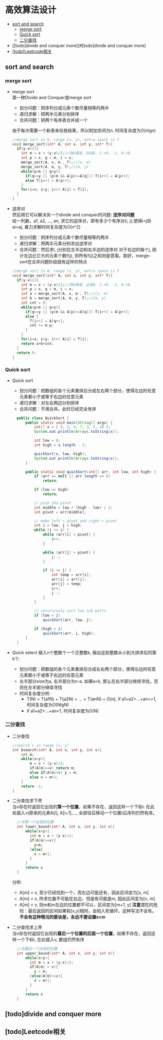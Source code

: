 # 高效算法设计

  * [sort and search](#sort-and-search)
    + [merge sort](#merge-sort)
    + [Quick sort](#quick-sort)
    + [二分查找](#二分查找)
  * [[todo]divide and conquer more](#[todo]divide and conquer more)
  * [[todo]Leetcode相关](#[todo]Leetcode相关)

## sort and search

### merge sort
- merge sort  
  第一种Divide and Conquer是merge sort
  - 划分问题：把序列分成元素个数尽量相等的两半
  - 递归求解：把两半元素分别排序
  - 合并问题：把两个有序表合并成一个

  由于每次需要一个新表来存放结果，所以附加空间为n. 时间复杂度为O(nlgn)

  ```cpp
  //merge sort in A, range [x, y), extra space is T
  void merge_sort(int* A, int x, int y, int* T){
    if(y-x>1){
      int m = x + (y-x)/2;//向0递减，比如0, 1->0. -1, 0->0.
      int p = x, q = m, i = x;
      merge_sort(A, x, m , T);//[x, m)
      merge_sort(A, m, y, T);//[m, y)
      while(p<m || q<y){
        if(q>=y || (p<m && A[p]<=A[q])) T[i++] = A[p++];
        else T[i++] = A[q++];
      }
      for(i=x; i<y; i++) A[i] = T[i];
    }
  }
  ```

- 逆序对  
  然后用它可以解决另一个divide and conquer的问题: **逆序对问题**  
  给一列数，a1, a2, ..., an, 求它的逆序对，即有多少个有序对(i, j),使得i<j但ai>aj, 暴力求解时间复杂度为O(n^2)
  - 划分问题：把序列分成元素个数尽量相等的两半
  - 递归求解：把两半元素分别求出逆序对
  - 合并问题：然后求i, j分别在左半边和右半边的逆序对
    对于右边的每个j, 统计左边比它大的元素个数f(j), 则所有f(j)之和则是答案。刚好，merge-sort在合并问题阶段就有这样的特点

  ```cpp
  //merge sort in A, range [x, y), extra space is T
  void merge_sort(int* A, int x, int y, int* T){
    if(y-x>1){
      int m = x + (y-x)/2;//向0递减，比如0, 1->0. -1, 0->0.
      int p = x, q = m, i = x;
      int a = merge_sort(A, x, m , T);//[x, m)
      int b = merge_sort(A, m, y, T);//[m, y)
      int cnt = 0;
      while(p<m || q<y){
        if(q>=y || (p<m && A[p]<=A[q])) T[i++] = A[p++];
        else {
          T[i++] = A[q++];
          cnt += m-p;
        }
      }
      for(i=x; i<y; i++) A[i] = T[i];
      return a+b+cnt;
    }
    return 0;
  }
  ```

### Quick sort
- Quick sort  
  - 划分问题：把数组的各个元素重排后分成左右两个部分，使得左边的任意元素都小于或等于右边的任意元素
  - 递归求解：对左右两边分别排序
  - 合并问题：不用合并。此时已经完全有序

  ```java
    public class QuickSort {
        public static void main(String[] args) {
            int[] x = { 9, 2, 4, 7, 3, 7, 10 };
            System.out.println(Arrays.toString(x));

            int low = 0;
            int high = x.length - 1;

            quickSort(x, low, high);
            System.out.println(Arrays.toString(x));
        }

        public static void quickSort(int[] arr, int low, int high) {
            if (arr == null || arr.length == 0)
                return;

            if (low >= high)
                return;

            // pick the pivot
            int middle = low + (high - low) / 2;
            int pivot = arr[middle];

            // make left < pivot and right > pivot
            int i = low, j = high;
            while (i <= j) {
                while (arr[i] < pivot) {
                    i++;
                }

                while (arr[j] > pivot) {
                    j--;
                }

                if (i <= j) {
                    int temp = arr[i];
                    arr[i] = arr[j];
                    arr[j] = temp;
                    i++;
                    j--;
                }
            }

            // recursively sort two sub parts
            if (low < j)
                quickSort(arr, low, j);

            if (high > i)
                quickSort(arr, i, high);
        }
    }
  ```

- Quick select
  输入n个整数个一个正整数k, 输出这些整数从小到大排序后的第k个.
  - 划分问题：把数组的各个元素重排后分成左右两个部分，使得左边的任意元素都小于或等于右边的任意元素
  - 左半部分size为a, 右半部分为n-a. 如果a<k, 那么在右半部分继续寻找，否则在左半部分继续寻找
  - 时间复杂度分析:
      - T(N) = T(a1N) + T(a2N) + ... + T(anN) + O(n), if a1+a2+...+an==1, 时间复杂度为O(NlgN)
      - if a1+a2+...+an<1, 时间复杂度为O(N)

### 二分查找
- 二分查找
  ```cpp
  //search v in range [x, y]
  int bsearch(int* A, int x, int y, int v){
      int m;
      while(x<y){
          m = x + (y-x)/2;
          if(A[m]==v) return m;
          else if(A[m]>v) y = m;
          else x = m+1;
      }
      return -1;
  }
  ```

- 二分查找求下界  
  当v存在时返回它出现的**第一个位置**，如果不存在，返回这样一个下标i: 在此处插入v(原来的元素A[i], A[i+1],..., 全部往后移动一个位置)后序列仍然有序。
  ```cpp
    //求第一个出现的位置
    int lower_bound(int* A, int x, int y, int v){
        while(x<y){
          int m = x + (y-x)/2;
          if(A[m]>=v){
            y=m;
          }else{
            x = m+1;
          }
        }
        return x
    }
  ```
  分析:
  - A[m] = v, 至少已经找到一个，而左边可能还有，因此区间变为[x, m]
  - A[m] > v, 所求位置不可能在右边，但是有可能是m, 因此区间变为[x, m]
  - A[m] < v, 则m和m左边的位置都不可以，区间变为[m+1, y]
  **注意**潜在的危险：最后返回的区间如果和[x,y]相同，会陷入死循环。这种写法不会有。  
  **不会有这种情况的要诀是，永远不要设置x=m**

- 二分查找求上界  
  当v存在时返回它出现的**最后一个位置的后面一个位置**，如果不存在，返回这样一个下标i, 在此插入v, 数组仍然有序
  ```cpp
    //求最后一个出现的位置
    int upper_bound(int* A, int x, int y, int v){
        while(x<y){
          int m = x + (y-x)/2;
          if(A[m] > v){
            y = m;
          }else(A[m]<=v){
            x = m+1;
          }
        }
        return x
    }
  ```

## [todo]divide and conquer more

## [todo]Leetcode相关
